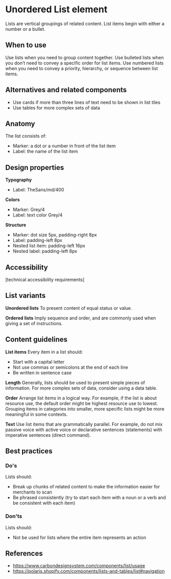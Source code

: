 # Unordered List element

Lists are vertical groupings of related content. List items begin with either a number or a bullet.

## When to use

Use lists when you need to group content together.
Use bulleted lists when you don’t need to convey a specific order for list items.
Use numbered lists when you need to convey a priority, hierarchy, or sequence between list items.

## Alternatives and related components

- Use cards if more than three lines of text need to be shown in list tiles
- Use tables for more complex sets of data

## Anatomy

The list consists of:

- Marker: a dot or a number in front of the list item
- Label: the name of the list item

## Design properties

**Typography**

- Label: TheSans/md/400

**Colors**

- Marker: Grey/4
- Label: text color Grey/4

**Structure**

- Marker: dot size 5px, padding-right 8px
- Label: padding-left 8px
- Nested list item: padding-left 16px
- Nested label: padding-left 8px

## Accessibility

[technical accessibility requirements]

## List variants

**Unordered lists**
To present content of equal status or value.

**Ordered lists**
Imply sequence and order, and are commonly used when giving a set of instructions.

## Content guidelines

**List items**
Every item in a list should:

- Start with a capital letter
- Not use commas or semicolons at the end of each line
- Be written in sentence case

**Length**
Generally, lists should be used to present simple pieces of information. For more complex sets of data, consider using a data table.

**Order**
Arrange list items in a logical way. For example, if the list is about resource use, the default order might be highest resource use to lowest. Grouping items in categories into smaller, more specific lists might be more meaningful in some contexts.

**Text**
Use list items that are grammatically parallel. For example, do not mix passive voice with active voice or declarative sentences (statements) with imperative sentences (direct command).

## Best practices

### Do's

Lists should:

- Break up chunks of related content to make the information easier for merchants to scan
- Be phrased consistently (try to start each item with a noun or a verb and be consistent with each item)

### Don'ts

Lists should:

- Not be used for lists where the entire item represents an action

## References

- https://www.carbondesignsystem.com/components/list/usage
- https://polaris.shopify.com/components/lists-and-tables/list#navigation
